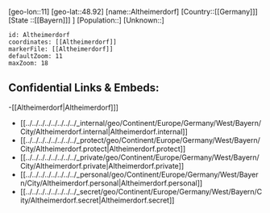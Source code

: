 ﻿---
location: [48.92,11]
mapzoom: [7,12] 
mapmarker: city 
type: City
tags:
- geo/City


SpocWebEntityId: 28783
isDeleted: false
confidential: public

---
[geo-lon::11]
[geo-lat::48.92]
[name::Altheimerdorf]
[Country::[[Germany]]]
[State ::[[Bayern]]] ]
[Population::]
[Unknown::]


```leaflet
id: Altheimerdorf
coordinates: [[Altheimerdorf]]
markerFile: [[Altheimerdorf]]
defaultZoom: 11 
maxZoom: 18
```


## Confidential Links & Embeds: 
-[[Altheimerdorf|Altheimerdorf]]] 
- [[../../../../../../../../_internal/geo/Continent/Europe/Germany/West/Bayern/City/Altheimerdorf.internal|Altheimerdorf.internal]] 
- [[../../../../../../../../_protect/geo/Continent/Europe/Germany/West/Bayern/City/Altheimerdorf.protect|Altheimerdorf.protect]] 
- [[../../../../../../../../_private/geo/Continent/Europe/Germany/West/Bayern/City/Altheimerdorf.private|Altheimerdorf.private]] 
- [[../../../../../../../../_personal/geo/Continent/Europe/Germany/West/Bayern/City/Altheimerdorf.personal|Altheimerdorf.personal]] 
- [[../../../../../../../../_secret/geo/Continent/Europe/Germany/West/Bayern/City/Altheimerdorf.secret|Altheimerdorf.secret]] 
